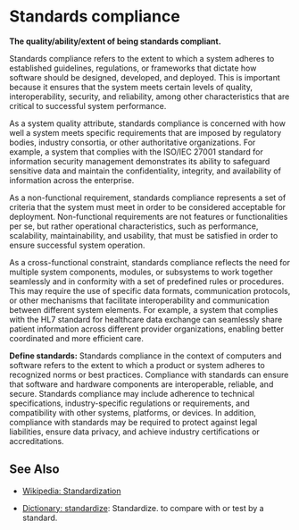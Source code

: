 # Standards compliance

**The quality/ability/extent of being standards compliant.**

<span data-chatgpt-prompt="explain standards compliance (system quality attribute, non-functional requirement, cross-functional constraint )">

Standards compliance refers to the extent to which a system adheres to established guidelines, regulations, or frameworks that dictate how software should be designed, developed, and deployed. This is important because it ensures that the system meets certain levels of quality, interoperability, security, and reliability, among other characteristics that are critical to successful system performance.

As a system quality attribute, standards compliance is concerned with how well a system meets specific requirements that are imposed by regulatory bodies, industry consortia, or other authoritative organizations. For example, a system that complies with the ISO/IEC 27001 standard for information security management demonstrates its ability to safeguard sensitive data and maintain the confidentiality, integrity, and availability of information across the enterprise.

As a non-functional requirement, standards compliance represents a set of criteria that the system must meet in order to be considered acceptable for deployment. Non-functional requirements are not features or functionalities per se, but rather operational characteristics, such as performance, scalability, maintainability, and usability, that must be satisfied in order to ensure successful system operation.

As a cross-functional constraint, standards compliance reflects the need for multiple system components, modules, or subsystems to work together seamlessly and in conformity with a set of predefined rules or procedures. This may require the use of specific data formats, communication protocols, or other mechanisms that facilitate interoperability and communication between different system elements. For example, a system that complies with the HL7 standard for healthcare data exchange can seamlessly share patient information across different provider organizations, enabling better coordinated and more efficient care.

</span>

**Define standards:** <span data-chatgpt-prompt="define standards compliance (computers and software)">Standards compliance in the context of computers and software refers to the extent to which a product or system adheres to recognized norms or best practices. Compliance with standards can ensure that software and hardware components are interoperable, reliable, and secure. Standards compliance may include adherence to technical specifications, industry-specific regulations or requirements, and compatibility with other systems, platforms, or devices. In addition, compliance with standards may be required to protect against legal liabilities, ensure data privacy, and achieve industry certifications or accreditations.</span>

## See Also

* [Wikipedia: Standardization](https://wikipedia.org/wiki/Standardization)

* [Dictionary: standardize](https://www.dictionary.com/browse/standardize): Standardize. to compare with or test by a standard.

